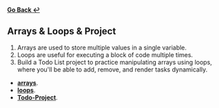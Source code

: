 #### [Go Back ↩](../README.md)
## Arrays & Loops & Project

 1. Arrays are used to store multiple values in a single variable. 
 2. Loops are useful for executing a block of code multiple times.
 3. Build a Todo List project to practice manipulating arrays using loops, where you'll be able to add, remove, and render tasks dynamically.

- [**arrays**](./arrays/README.md).
- [**loops**](./loops/README.md).
- [**Todo-Project**](./Todo-project/README.md).

